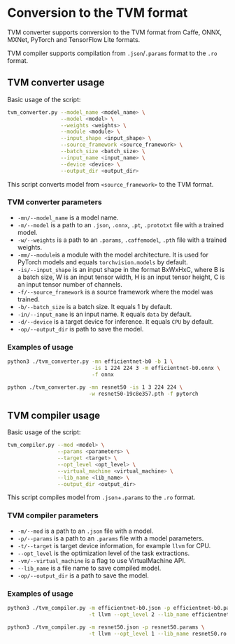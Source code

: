 # Conversion to the TVM format

TVM converter supports conversion to the TVM format
from Caffe, ONNX, MXNet, PyTorch and TensorFlow Lite
formats.

TVM compiler supports compilation from `.json`/`.params` format
to the `.ro` format.

## TVM converter usage

Basic usage of the script:

```sh
tvm_converter.py --model_name <model_name> \
                 --model <model> \
                 --weights <weights> \
                 --module <module> \
                 --input_shape <input_shape> \
                 --source_framework <source_framework> \
                 --batch_size <batch_size> \
                 --input_name <input_name> \
                 --device <device> \
                 --output_dir <output_dir>
```

This script converts model from `<source_framework>` to the TVM format.

### TVM converter parameters

- `-mn/--model_name` is a model name.
- `-m/--model` is a path to an `.json`, `.onnx`, `.pt`, `.prototxt` file
  with a trained model.
- `-w/--weights` is a path to an `.params`, `.caffemodel`, `.pth` file
  with a trained weights.
- `-mm/--module`is a module with the model architecture. It is used
  for PyTorch models and equals `torchvision.models` by default.
- `-is/--input_shape` is an input shape in the format BxWxHxC, where
  B is a batch size, W is an input tensor width, H is an input tensor
  height, C is an input tensor number of channels.
- `-f/--source_framework` is a source framework where the model was trained.
- `-b/--batch_size` is a batch size. It equals 1 by default.
- `-in/--input_name` is an input name. It equals `data` by default.
- `-d/--device` is a target device for inference. It equals `CPU`
  by default.
- `-op/--output_dir` is path to save the model.

### Examples of usage

```sh
python3 ./tvm_converter.py -mn efficientnet-b0 -b 1 \
                           -is 1 224 224 3 -m efficientnet-b0.onnx \
                           -f onnx
```

```sh
python ./tvm_converter.py -mn resnet50 -is 1 3 224 224 \
                          -w resnet50-19c8e357.pth -f pytorch
```

## TVM compiler usage

Basic usage of the script:

```sh
tvm_compiler.py --mod <model> \
                --params <parameters> \
                --target <target> \
                --opt_level <opt_level> \
                --virtual_machine <virtual_machine> \
                --lib_name <lib_name> \
                --output_dir <output_dir>
```

This script compiles model from `.json`+`.params` to the `.ro` format.

### TVM compiler parameters

- `-m/--mod` is a path to an `.json` file with a model.
- `-p/--params` is a path to an `.params` file with a model parameters.
- `-t/--target` is target device information, for example `llvm` for CPU.
- `--opt_level` is the optimization level of the task extractions.
- `-vm/--virtual_machine` is a flag to use VirtualMachine API.
- `--lib_name` is a file name to save compiled model.
- `-op/--output_dir` is a path to save the model.

### Examples of usage

```sh
python3 ./tvm_compiler.py -m efficientnet-b0.json -p efficientnet-b0.params \
                          -t llvm --opt_level 2 --lib_name efficientnet-b0.ro
```

```sh
python3 ./tvm_compiler.py -m resnet50.json -p resnet50.params \
                          -t llvm --opt_level 1 --lib_name resnet50.ro
```
